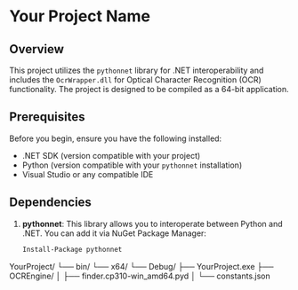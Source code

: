 # Your Project Name

## Overview
This project utilizes the `pythonnet` library for .NET interoperability and includes the `OcrWrapper.dll` for Optical Character Recognition (OCR) functionality. The project is designed to be compiled as a 64-bit application.

## Prerequisites
Before you begin, ensure you have the following installed:

- .NET SDK (version compatible with your project)
- Python (version compatible with your `pythonnet` installation)
- Visual Studio or any compatible IDE

## Dependencies
1. **pythonnet**: This library allows you to interoperate between Python and .NET. You can add it via NuGet Package Manager:
   ```bash
   Install-Package pythonnet


YourProject/
└── bin/
    └── x64/
        └── Debug/
            ├── YourProject.exe
            ├── OCREngine/
            │   ├── finder.cp310-win_amd64.pyd
            │   └── constants.json